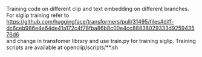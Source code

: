 Training code on different clip and text embedding on different branches.
For siglip training refer to https://github.com/huggingface/transformers/pull/31495/files#diff-dc6ceb986e4e64de41a172c4f78fba86b8c00e4cc88838029333d925943576d6  
and change in transfomer library and use train.py for training siglip. 
Training scripts are available at openclip/scripts/**.sh
